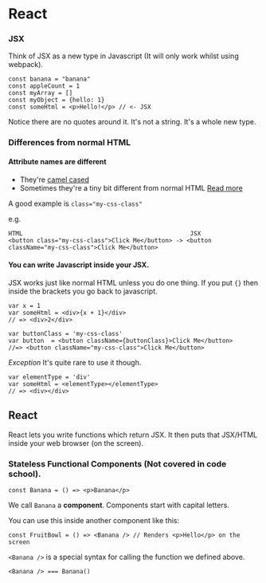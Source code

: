 # React

### JSX

Think of JSX as a new type in Javascript (It will only work whilst using webpack).

```
const banana = "banana"
const appleCount = 1 
const myArray = []
const myObject = {hello: 1}
const someHtml = <p>Hello!</p> // <- JSX
```

Notice there are no quotes around it. It's not a string. It's a whole new type.


### Differences from normal HTML

#### Attribute names are different

* They're [camel cased](https://en.wikipedia.org/wiki/Camel_case)
* Sometimes they're a tiny bit different from normal HTML [Read more](https://facebook.github.io/react/docs/tags-and-attributes.html)

A good example is `class="my-css-class"`

e.g.

```
HTML                                               JSX
<button class="my-css-class">Click Me</button> -> <button className="my-css-class">Click Me</button>
```

#### You can write Javascript inside your JSX.

JSX works just like normal HTML unless you do one thing. If you put `{}` then inside the brackets you go back to javascript.

```
var x = 1
var someHtml = <div>{x + 1}</div>
// => <div>2</div>
```

```
var buttonClass = 'my-css-class'
var button  = <button className={buttonClass}>Click Me</button>
//=> <button className="my-css-class">Click Me</button>
```

*Exception*
It's quite rare to use it though.
```
var elementType = 'div'
var someHtml = <elementType></elementType>
// => <div></div>
```

## React

React lets you write functions which return JSX. It then puts that JSX/HTML inside your web browser (on the screen). 

### Stateless Functional Components (Not covered in code school).

```
const Banana = () => <p>Banana</p> 
```

We call `Banana` a **component**. Components start with capital letters.

You can use this inside another component like this:

```
const FruitBowl = () => <Banana /> // Renders <p>Hello</p> on the screen
```

`<Banana />` is a special syntax for calling the function we defined above. 

`<Banana /> === Banana()`
